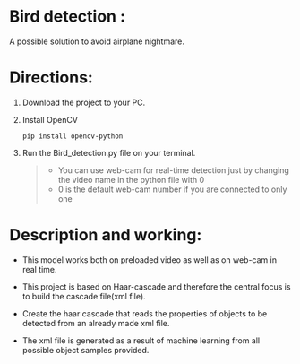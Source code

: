 # Bird detection :

  A possible solution to avoid airplane nightmare.

# Directions:

  1) Download the project to your PC.
  
  2) Install OpenCV 

      ```
      pip install opencv-python
      ```

  3) Run the Bird_detection.py file on your terminal.  
     > - You can use web-cam for real-time detection just by changing the video name in the python file with 0   
     > - 0 is the default web-cam number if you are connected to only one

# Description and working:

  * This model works both on preloaded video as well as on web-cam in real time. 
  
  * This project is based on Haar-cascade and therefore the central focus is to build the cascade file(xml file). 
  
  * Create the haar cascade that reads the properties of objects to be detected from an already made xml file.
  
  * The xml file is generated as a result of machine learning from all possible object samples provided.


  

